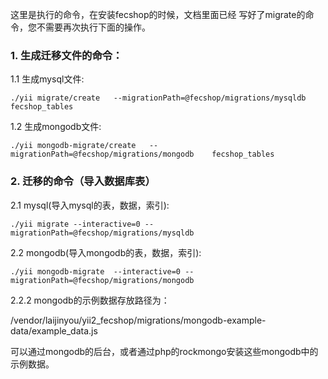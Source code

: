 
这里是执行的命令，在安装fecshop的时候，文档里面已经
写好了migrate的命令，您不需要再次执行下面的操作。

### 1. 生成迁移文件的命令：

1.1 生成mysql文件:

```
./yii migrate/create   --migrationPath=@fecshop/migrations/mysqldb    fecshop_tables
```

1.2 生成mongodb文件:

```
./yii mongodb-migrate/create   --migrationPath=@fecshop/migrations/mongodb    fecshop_tables
```


### 2. 迁移的命令（导入数据库表）

2.1 mysql(导入mysql的表，数据，索引):

```
./yii migrate --interactive=0 --migrationPath=@fecshop/migrations/mysqldb
```


2.2 mongodb(导入mongodb的表，数据，索引):

```
./yii mongodb-migrate  --interactive=0 --migrationPath=@fecshop/migrations/mongodb
```

2.2.2 mongodb的示例数据存放路径为：

/vendor/laijinyou/yii2_fecshop/migrations/mongodb-example-data/example_data.js

可以通过mongodb的后台，或者通过php的rockmongo安装这些mongodb中的示例数据。








